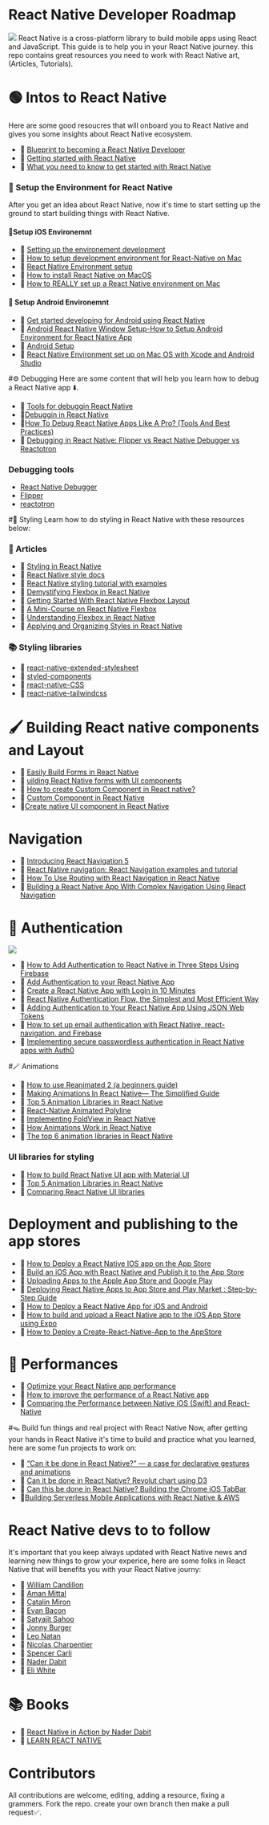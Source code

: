# React Native Developer Roadmap
<img src="./images/undraw_developer_activity_bv83.png"/>
React Native is a cross-platform library to build mobile apps using React and JavaScript. This guide is to help you in your React Native journey. this repo contains great resources you need to work with React Native art,(Articles, Tutorials).



# 🟢 Intos to React Native
Here are some good resoucres that will onboard you to React Native and gives you some insights about React Native ecosystem.

- 📌 [Blueprint to becoming a React Native Developer](https://medium.com/differential/blueprint-to-becoming-a-react-native-developer-6cad2b894887#.t3uw4j4u8)
-  📌 [Getting started with React Native](https://www.sitepoint.com/getting-started-with-react-native/)
- 📌 [What you need to know to get started with React Native](https://www.freecodecamp.org/news/what-you-need-to-know-to-start-building-mobile-apps-in-react-native-dded951277b7/)

### 🔨 Setup the Environment for React Native
After you get an idea about React Native, now it's time to start setting up the ground to start building things with React Native.

#### 📱Setup iOS Environemnt

- 📌 [Setting up the environement development](https://reactnative.dev/docs/environment-setup)
- 📌 [How to setup development environment for React-Native on Mac](https://medium.com/@waqqas/how-to-setup-development-environment-for-react-native-on-mac-85fb216ba0ff)
- 📌 [React Native Environment setup](https://www.tutorialspoint.com/react_native/react_native_environment_setup.htm)
- 📌 [How to install React Native on MacOS](https://www.educative.io/edpresso/how-to-install-react-native-onmacos)
- 📌 [How to REALLY set up a React Native environment on Mac](https://dev.to/rob117/how-to-really-set-up-a-react-native-environment-on-mac-248h)

#### 🤖 Setup Android Environemnt
- 📌 [Get started developing for Android using React Native](https://docs.microsoft.com/en-us/windows/dev-environment/javascript/react-native-for-android)
- 📌 [Android React Native Window Setup-How to Setup Android Environment for React Native App](https://kirtikau.medium.com/android-react-native-window-setup-how-to-setup-android-environment-for-react-native-app-588aaa13c3a6)
- 📌 [Android Setup](https://www.decoide.org/react-native/docs/android-setup.html)
- 📌 [React Native Environment set up on Mac OS with Xcode and Android Studio](https://medium.com/@pabasarajayawardhana/react-native-environment-set-up-on-mac-os-with-xcode-and-android-studio-324e64c8552e)

#⚙️ Debugging
Here are some content that will help you learn how to debug a React Native app ⬇️.

- 📌 [Tools for debuggin React Native](https://www.sitepoint.com/tools-for-debugging-react-native/)
- 📌[Debuggin in React Native](https://reactnative.dev/docs/debugging)
- 📌[How To Debug React Native Apps Like A Pro? (Tools And Best Practices)](https://www.ideamotive.co/blog/how-to-debug-your-react-native-apps-like-a-pro)
- 📌 [Debugging in React Native: Flipper vs React Native Debugger vs Reactotron](https://www.fullstacklabs.co/blog/debugging-react-native-apps-flipper-vs-react-native-debugger-vs-reactotron)


### Debugging tools
 - [React Native Debugger](https://github.com/jhen0409/react-native-debugger)
 - [Flipper](https://fbflipper.com/)
 - [reactotron](https://github.com/infinitered/reactotron)



#💅 Styling
Learn how to do styling in React Native with these resources below:
### 📖 Articles
- 📌 [Styling in React Native](https://blog.bitsrc.io/styling-in-react-native-c48caddfbe47)
- 📌 [React Native style docs](https://reactnative.dev/docs/style)
-  📌 [React Native styling tutorial with examples](https://blog.logrocket.com/react-native-styling-tutorial-with-examples/)
- 📌 [Demystifying Flexbox in React Native](https://blog.bitsrc.io/demystifying-flexbox-in-react-native-4b62979fa9ea)
- 📌 [Getting Started With React Native Flexbox Layout](https://programmingwithmosh.com/react-native/getting-started-with-react-native-flexbox-layout/)
- 📌 [A Mini-Course on React Native Flexbox](https://medium.com/the-react-native-log/a-mini-course-on-react-native-flexbox-2832a1ccc6)
- 📌 [Understanding Flexbox in React Native](https://blog.reactnativecoach.com/understanding-flex-in-react-native-b34dfb4b16d1)
- 📌 [Applying and Organizing Styles in React Native](https://freecontent.manning.com/applying-and-organizing-styles-in-react-native/)

### 📚 Styling libraries
- 📒 [react-native-extended-stylesheet](https://github.com/vitalets/react-native-extended-stylesheet)
- 📒 [styled-components](https://styled-components.com/docs/basics#react-native)
- 📒 [react-native-CSS](https://github.com/sabeurthabti/react-native-css)
- 📒 [react-native-tailwindcss](https://github.com/TVke/react-native-tailwindcss)


# 🖌 Building React native components and Layout

- 📌 [Easily Build Forms in React Native](https://medium.com/react-native-development/easily-build-forms-in-react-native-9006fcd2a73b)
- 📌 [uilding React Native forms with UI components
](https://blog.logrocket.com/build-better-forms-with-react-native-ui-components/)
- 📌 [How to create Custom Component in React native?](https://www.skcript.com/svr/how-to-create-custom-component-in-react-native/)
- 📌 [Custom Component in React Native](https://www.fastfwd.com/custom-component-in-react-native/)
- 📌[Create native UI component in React Native](https://medium.com/@yrezgui/create-native-ui-component-in-react-native-6f4b7fe4cc95)


# Navigation
- 📌 [Introducing React Navigation 5](https://saidhayani.medium.com/introducing-react-navigation-5-116accf6609c)
- 📌 [React Native navigation: React Navigation examples and tutorial](https://blog.logrocket.com/navigating-react-native-apps-using-react-navigation/)
- 📌 [How To Use Routing with React Navigation in React Native](https://www.digitalocean.com/community/tutorials/react-react-native-navigation)
- 📌 [Building a React Native App With Complex Navigation Using React Navigation](https://medium.com/@jan.hesters/building-a-react-native-app-with-complex-navigation-using-react-navigation-85a479308f52)

# 🔑 Authentication 
<img src="./images/authentication.png"/>



- 📌 [How to Add Authentication to React Native in Three Steps Using Firebase](https://www.freecodecamp.org/news/how-to-add-authentication-to-react-native-in-three-steps-using-firebase/)
- 📌 [Add Authentication to your React Native App](https://www.ory.sh/react-native-authentication-login-signup/)
- 📌 [Create a React Native App with Login in 10 Minutes](https://developer.okta.com/blog/2019/11/14/react-native-login)
- 📌 [React Native Authentication Flow, the Simplest and Most Efficient Way](https://levelup.gitconnected.com/react-native-authentication-flow-the-simplest-and-most-efficient-way-3aa13e80af61)
- 📌 [Adding Authentication to Your React Native App Using JSON Web Tokens](https://auth0.com/blog/adding-authentication-to-react-native-using-jwt/)
- 📌 [How to set up email authentication with React Native, react-navigation, and Firebase](https://blog.logrocket.com/how-to-set-up-email-authentication-with-react-native-react-navigation-and-firebase/)
- 📌 [Implementing secure passwordless authentication in React Native apps with Auth0](https://blog.logrocket.com/secure-passwordless-authentication-react-native-auth0/)

#🪄 Animations

- 📌 [How to use Reanimated 2 (a beginners guide)](https://medium.com/react-native-school/how-to-use-reanimated-2-a-beginners-guide-b18b41dc74cc)
- 📌 [Making Animations In React Native— The Simplified Guide](https://blog.bitsrc.io/making-animations-in-react-native-the-simplified-guide-6580f961f6e8)
- 📌 [Top 5 Animation Libraries in React Native](https://blog.bitsrc.io/top-5-animation-libraries-in-react-native-d00ec8ddfc8d)
- 📌  [React-Native Animated Polyline](https://medium.com/@shayamthomas.official/react-native-animated-polyline-9c1d31b2bde7)
- 📌 [Implementing FoldView in React Native](https://commitocracy.com/implementing-foldview-in-react-native-e970011f98b8)
- 📌 [How Animations Work in React Native](https://www.freecodecamp.org/news/how-react-native-animations-work/)
- 📌 [The top 6 animation libraries in React Native](https://blog.logrocket.com/the-top-6-animation-libraries-in-react-native/)



### UI libraries for styling
- 📌 [How to build React Native UI app with Material UI](https://blog.codemagic.io/how-to-build-react-native-ui-app-with-material-ui/)
- 📌 [Top 5 Animation Libraries in React Native](https://blog.bitsrc.io/top-5-animation-libraries-in-react-native-d00ec8ddfc8d)
- 📌 [Comparing React Native UI libraries](https://blog.logrocket.com/comparing-react-native-ui-libraries/)


# Deployment and publishing to the app stores

- 📌 [How to Deploy a React Native IOS app on the App Store](https://readybytes.in/blog/how-to-deploy-a-react-native-ios-app-on-the-app-store)
- 📌 [Build an iOS App with React Native and Publish it to the App Store](https://developer.okta.com/blog/2019/04/05/react-native-ios-app-store)
- 📌 [Uploading Apps to the Apple App Store and Google Play](https://docs.expo.io/distribution/uploading-apps/)
-  📌 [Deploying React Native Apps to App Store and Play Market : Step-by-Step Guide](https://apiko.com/blog/deploying-react-native-apps-to-app-store-and-play-market/)
- 📌 [How to Deploy a React Native App for iOS and Android](https://instabug.com/blog/react-native-app-ios-android/)
- 📌 [How to build and upload a React Native app to the iOS App Store using Expo](https://www.soeasie.com/blog/how-to-build-and-upload-a-react-native-app-to-the-ios-app-store-using-expo)
- 📌 [How to Deploy a Create-React-Native-App to the AppStore](https://codeburst.io/how-to-deploy-a-create-react-native-app-to-the-appstore-229a8fa36fb1)


# 🔋 Performances
- 📌 [Optimize your React Native app performance](https://blog.logrocket.com/optimize-your-react-native-app-performance/)
- 📌 [How to improve the performance of a React Native app](https://blog.codemagic.io/improve-react-native-app-performance/)
- 📌 [Comparing the Performance between Native iOS (Swift) and React-Native](https://medium.com/the-react-native-log/comparing-the-performance-between-native-ios-swift-and-react-native-7b5490d363e2)
<!--
# ⚠️ Common issues-->


#🪤 Build fun things and real project with React Native
Now, after getting your hands in React Native it's time to build and practice what you learned, here are some fun projects to work on:

- 📌 [“Can it be done in React Native?” — a case for declarative gestures and animations](https://medium.com/@wcandillon/can-it-be-done-in-react-native-a-case-for-declarative-gestures-and-animations-823ae04f306b)
- 📌 [Can it be done in React Native? Revolut chart using D3](https://levelup.gitconnected.com/can-it-be-done-in-react-native-revolut-chart-using-d3-52cecfe93639)
- 📌 [Can this be done in React Native? Building the Chrome iOS TabBar](https://levelup.gitconnected.com/can-this-be-done-in-react-native-chrome-ios-tabbar-c76e5698dfb7)
- 📌[Building Serverless Mobile Applications with React Native & AWS](https://medium.com/react-native-training/building-serverless-mobile-applications-with-react-native-aws-740ecf719fce)


# React Native devs to to follow
It's important that you keep always updated with React Native news and learning new things to grow your experice, here are some folks in React Native that will benefits you with your React Native journy:

- 🔸 [William Candillon](https://medium.com/@wcandillon)
- 🔸 [Aman Mittal](https://blog.logrocket.com/author/amanmittal/)
- 🔸 [Catalin Miron ](https://twitter.com/mironcatalin)
- 🔸 [Evan Bacon](https://twitter.com/Baconbrix)
- 🔸 [Satyajit Sahoo](https://twitter.com/satya164)
- 🔸 [Jonny Burger](https://github.com/JonnyBurger)
- 🔸 [Leo Natan](https://github.com/LeoNatan)
- 🔸 [Nicolas Charpentier](https://github.com/charpeni)
- 🔸 [Spencer Carli](https://github.com/spencercarli)
- 🔸 [Nader Dabit](https://github.com/dabit3)
- 🔸 [Eli White](https://github.com/TheSavior)


# 📚 Books
- 📒 [React Native in Action by Nader Dabit](https://www.manning.com/books/react-native-in-action)
- 📒 [LEARN REACT NATIVE](https://www.newline.co/fullstack-react-native/)

# Contributors
All contributions are welcome, editing, adding a resource, fixing a grammers.
Fork the repo. create your own branch then make a pull request✅.


<!--# 🛠 Tools-->

